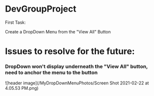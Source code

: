 # DevGroupProject

First Task:

Create a DropDown Menu from the "View All" Button

# Issues to resolve for the future:

### DropDown won't display underneath the "View All" button, need to anchor the menu to the button

![header image](/MyDropDownMenuPhotos/Screen Shot 2021-02-22 at 4.05.53 PM.png)

